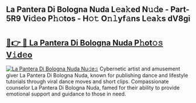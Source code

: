 ## La Pantera Di Bologna Nuda L𝚎a𝚔ed N𝚞𝚍e - Part-5R9 Vi𝚍𝚎o P𝚑𝚘tos - H𝚘𝚝 O𝚗𝚕yf𝚊ns L𝚎a𝚔s dV8gi

# <h2><a href="http://kf317r.oniu.top/?m=La+Pantera+Di+Bologna+Nuda">🔗👉 🔴 La Pantera Di Bologna Nuda P𝚑ot𝚘𝚜 V𝚒d𝚎o</a></h2>

[![La Pantera Di Bologna Nuda Nu𝚍e𝚜](https://i.imgur.com/0qMVB7G.gif)](http://kf317r.oniu.top/?m=La+Pantera+Di+Bologna+Nuda)
Cybernetic artist and amusement giver La Pantera Di Bologna Nuda, known for publishing dance and lifestyle tutorials through viral dance moves and short clips. Compassionate counselor La Pantera Di Bologna Nuda, famed for their ability to provide emotional support and guidance to those in need.  
